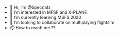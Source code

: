 - 👋 Hi, I’m @Specnatz
- 👀 I’m interested in MFSF and X-PLANE 
- 🌱 I’m currently learning MSFS 2020
- 💞️ I’m looking to collaborate on multiplaying flightsim
- 📫 How to reach me ??

<!---
Specnatz/Specnatz is a ✨ special ✨ repository because its `README.md` (this file) appears on your GitHub profile.
You can click the Preview link to take a look at your changes.
--->
